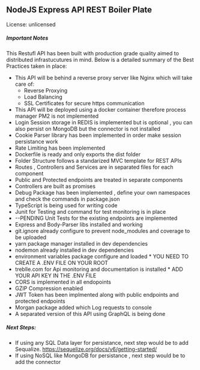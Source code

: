 ## NodeJS Express API REST Boiler Plate

License: unlicensed

##### Important Notes

This Restufl API has been built with production grade quality aimed to distributed infrastucutures in mind. Below is a detailed summary of the Best Practices taken in place:

* This API will be behind a reverse proxy server like Nginx which will take care of:
    + Reverse Proxying
    + Load Balancing
    + SSL Certificates for secure https communication
* This API will be deployed using a docker container therefore  process manager PM2 is not implemented
* Login Session storage in REDIS is implemented but is optional , you can also persist on MongoDB but the connector is not installed
* Cookie Parser library has been implemented in order make session persistance work
* Rate Limiting has been implemented
* Dockerfile is ready and only exports the dist folder
* Folder Structure follows a standarized MVC template for REST APIs
* Routes , Controllers and Services are in separated files for each component
* Public and Protected endpoints are treated in separate components
* Controllers are built as promises
* Debug Package has been implemented , define your own namespaces and check the commands in package.json
* TypeScript is being used for writing code
* Junit for Testing and command for test monitoring is in place
* --PENDING Unit Tests for the existing endpoints are implemented
* Express and Body-Parser libs installed and working
* git.ignore already configure to prevent node_modules and coverage to be uploaded
* yarn package manager installed in dev dependencies
* nodemon already installed in dev dependencies
* environment variables  package configure and loaded * YOU NEED TO CREATE A .ENV FILE ON YOUR ROOT
* treblle.com for Api monitoring and documentation is installed * ADD YOUR API KEY IN THE .ENV FILE
* CORS  is implemented in all endopoints
* GZIP Compression enabled
* JWT Token has been implmented along with public endpoints and protected endpoints
* Morgan package added which Log requests to console
* A separated version of this API using GraphQL is being done


##### Next Steps:
* If using any SQL Data layer for persistance,  next step would be to add Sequalize. https://sequelize.org/docs/v6/getting-started/ 
* If using NoSQL like MongoDB for persistance , next step would be to add the connector

